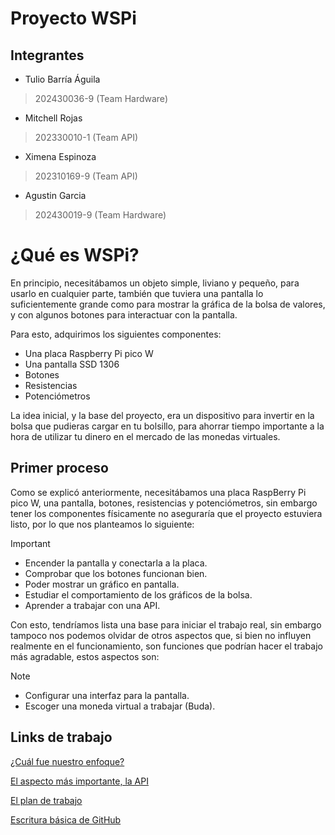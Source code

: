# Proyecto WSPi
## Integrantes
+ Tulio Barría Águila
> 202430036-9 (Team Hardware)
+ Mitchell Rojas
> 202330010-1 (Team API)
+ Ximena Espinoza
> 202310169-9 (Team API)
+ Agustin Garcia
> 202430019-9 (Team Hardware)

# ¿Qué es WSPi? 

En principio, necesitábamos un objeto simple, liviano y pequeño, para usarlo en cualquier parte, también que tuviera una pantalla lo suficientemente grande como para mostrar la gráfica de la bolsa de valores, y con algunos botones para interactuar con la pantalla.

Para esto, adquirimos los siguientes componentes:
+ Una placa Raspberry Pi pico W
+ Una pantalla SSD 1306
+ Botones
+ Resistencias
+ Potenciómetros

La idea inicial, y la base del proyecto, era un dispositivo para invertir en la bolsa que pudieras cargar en tu bolsillo, para ahorrar tiempo importante a la hora de utilizar tu dinero en el mercado de las monedas virtuales.

## Primer proceso

Como se explicó anteriormente, necesitábamos una placa RaspBerry Pi pico W, una pantalla, botones, resistencias y potenciómetros, sin embargo tener los componentes físicamente no aseguraría que el proyecto estuviera listo, por lo que nos planteamos lo siguiente:

> [!IMPORTANT]
> + Encender la pantalla y conectarla a la placa.
> + Comprobar que los botones funcionan bien.
> + Poder mostrar un gráfico en pantalla.
> + Estudiar el comportamiento de los gráficos de la bolsa.
> + Aprender a trabajar con una API.

Con esto, tendríamos lista una base para iniciar el trabajo real, sin embargo tampoco nos podemos olvidar de otros aspectos que, si bien no influyen realmente en el funcionamiento, son funciones que podrían hacer el trabajo más agradable, estos aspectos son:

> [!NOTE]
> + Configurar una interfaz para la pantalla.
> + Escoger una moneda virtual a trabajar (Buda).


## Links de trabajo

[¿Cuál fue nuestro enfoque?](https://github.com/sammmDot/WSPi/wiki/La-visi%C3%B3n)

[El aspecto más importante, la API](https://github.com/sammmDot/WSPi/wiki/Datos-sobre-API)

[El plan de trabajo](https://github.com/sammmDot/WSPi/wiki/Pasos-a-seguir)

[Escritura básica de GitHub](https://docs.github.com/es/get-started/writing-on-github/getting-started-with-writing-and-formatting-on-github/basic-writing-and-formatting-syntax)
